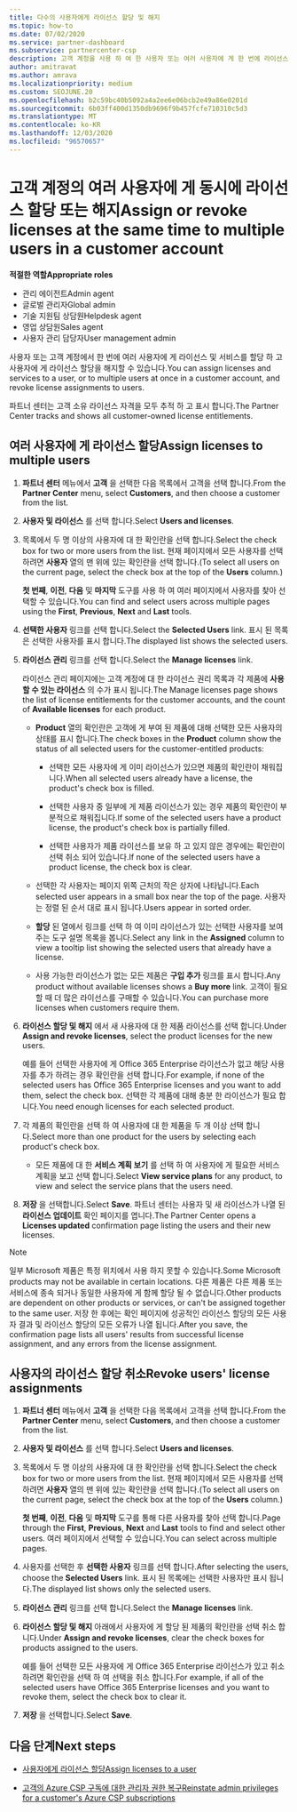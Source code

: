 ```yaml
---
title: 다수의 사용자에게 라이선스 할당 및 해지
ms.topic: how-to
ms.date: 07/02/2020
ms.service: partner-dashboard
ms.subservice: partnercenter-csp
description: 고객 계정을 사용 하 여 한 사용자 또는 여러 사용자에 게 한 번에 라이선스 및 서비스를 할당 하거나 해지 하는 방법에 대해 알아봅니다.
author: amitravat
ms.author: amrava
ms.localizationpriority: medium
ms.custom: SEOJUNE.20
ms.openlocfilehash: b2c59bc40b5092a4a2ee6e06bcb2e49a86e0201d
ms.sourcegitcommit: 6b03ff400d1350db9696f9b457fcfe710310c5d3
ms.translationtype: MT
ms.contentlocale: ko-KR
ms.lasthandoff: 12/03/2020
ms.locfileid: "96570657"
---
```

# <a name="assign-or-revoke-licenses-at-the-same-time-to-multiple-users-in-a-customer-account"></a><span data-ttu-id="22ce7-103">고객 계정의 여러 사용자에 게 동시에 라이선스 할당 또는 해지</span><span class="sxs-lookup"><span data-stu-id="22ce7-103">Assign or revoke licenses at the same time to multiple users in a customer account</span></span>

<span data-ttu-id="22ce7-104">**적절한 역할**</span><span class="sxs-lookup"><span data-stu-id="22ce7-104">**Appropriate roles**</span></span>

- <span data-ttu-id="22ce7-105">관리 에이전트</span><span class="sxs-lookup"><span data-stu-id="22ce7-105">Admin agent</span></span>
- <span data-ttu-id="22ce7-106">글로벌 관리자</span><span class="sxs-lookup"><span data-stu-id="22ce7-106">Global admin</span></span>
- <span data-ttu-id="22ce7-107">기술 지원팀 상담원</span><span class="sxs-lookup"><span data-stu-id="22ce7-107">Helpdesk agent</span></span>
- <span data-ttu-id="22ce7-108">영업 상담원</span><span class="sxs-lookup"><span data-stu-id="22ce7-108">Sales agent</span></span>
- <span data-ttu-id="22ce7-109">사용자 관리 담당자</span><span class="sxs-lookup"><span data-stu-id="22ce7-109">User management admin</span></span>

<span data-ttu-id="22ce7-110">사용자 또는 고객 계정에서 한 번에 여러 사용자에 게 라이선스 및 서비스를 할당 하 고 사용자에 게 라이선스 할당을 해지할 수 있습니다.</span><span class="sxs-lookup"><span data-stu-id="22ce7-110">You can assign licenses and services to a user, or to multiple users at once in a customer account, and revoke license assignments to users.</span></span>

<span data-ttu-id="22ce7-111">파트너 센터는 고객 소유 라이선스 자격을 모두 추적 하 고 표시 합니다.</span><span class="sxs-lookup"><span data-stu-id="22ce7-111">The Partner Center tracks and shows all customer-owned license entitlements.</span></span>

## <a name="assign-licenses-to-multiple-users"></a><span data-ttu-id="22ce7-112">여러 사용자에 게 라이선스 할당</span><span class="sxs-lookup"><span data-stu-id="22ce7-112">Assign licenses to multiple users</span></span>

1. <span data-ttu-id="22ce7-113">**파트너 센터** 메뉴에서 **고객** 을 선택한 다음 목록에서 고객을 선택 합니다.</span><span class="sxs-lookup"><span data-stu-id="22ce7-113">From the **Partner Center** menu, select **Customers**, and then choose a customer from the list.</span></span>

2. <span data-ttu-id="22ce7-114">**사용자 및 라이선스** 를 선택 합니다.</span><span class="sxs-lookup"><span data-stu-id="22ce7-114">Select **Users and licenses**.</span></span>

3. <span data-ttu-id="22ce7-115">목록에서 두 명 이상의 사용자에 대 한 확인란을 선택 합니다.</span><span class="sxs-lookup"><span data-stu-id="22ce7-115">Select the check box for two or more users from the list.</span></span> <span data-ttu-id="22ce7-116">현재 페이지에서 모든 사용자를 선택 하려면 **사용자** 열의 맨 위에 있는 확인란을 선택 합니다.</span><span class="sxs-lookup"><span data-stu-id="22ce7-116">(To select all users on the current page, select the check box at the top of the **Users** column.)</span></span>

    <span data-ttu-id="22ce7-117">**첫 번째**, **이전**, **다음** 및 **마지막** 도구를 사용 하 여 여러 페이지에서 사용자를 찾아 선택할 수 있습니다.</span><span class="sxs-lookup"><span data-stu-id="22ce7-117">You can find and select users across multiple pages using the **First**, **Previous**, **Next** and **Last** tools.</span></span>

4. <span data-ttu-id="22ce7-118">**선택한 사용자** 링크를 선택 합니다.</span><span class="sxs-lookup"><span data-stu-id="22ce7-118">Select the **Selected Users** link.</span></span> <span data-ttu-id="22ce7-119">표시 된 목록은 선택한 사용자를 표시 합니다.</span><span class="sxs-lookup"><span data-stu-id="22ce7-119">The displayed list shows the selected users.</span></span>

5. <span data-ttu-id="22ce7-120">**라이선스 관리** 링크를 선택 합니다.</span><span class="sxs-lookup"><span data-stu-id="22ce7-120">Select the **Manage licenses** link.</span></span>

    <span data-ttu-id="22ce7-121">라이선스 관리 페이지에는 고객 계정에 대 한 라이선스 권리 목록과 각 제품에 **사용할 수 있는 라이선스** 의 수가 표시 됩니다.</span><span class="sxs-lookup"><span data-stu-id="22ce7-121">The Manage licenses page shows the list of license entitlements for the customer accounts, and the count of **Available licenses** for each product.</span></span>

    - <span data-ttu-id="22ce7-122">**Product** 열의 확인란은 고객에 게 부여 된 제품에 대해 선택한 모든 사용자의 상태를 표시 합니다.</span><span class="sxs-lookup"><span data-stu-id="22ce7-122">The check boxes in the **Product** column show the status of all selected users for the customer-entitled products:</span></span>

       - <span data-ttu-id="22ce7-123">선택한 모든 사용자에 게 이미 라이선스가 있으면 제품의 확인란이 채워집니다.</span><span class="sxs-lookup"><span data-stu-id="22ce7-123">When all selected users already have a license, the product's check box is filled.</span></span>

       - <span data-ttu-id="22ce7-124">선택한 사용자 중 일부에 게 제품 라이선스가 있는 경우 제품의 확인란이 부분적으로 채워집니다.</span><span class="sxs-lookup"><span data-stu-id="22ce7-124">If some of the selected users have a product license, the product's check box is partially filled.</span></span>

       - <span data-ttu-id="22ce7-125">선택한 사용자가 제품 라이선스를 보유 하 고 있지 않은 경우에는 확인란이 선택 취소 되어 있습니다.</span><span class="sxs-lookup"><span data-stu-id="22ce7-125">If none of the selected users have a product license, the check box is clear.</span></span>

    - <span data-ttu-id="22ce7-126">선택한 각 사용자는 페이지 위쪽 근처의 작은 상자에 나타납니다.</span><span class="sxs-lookup"><span data-stu-id="22ce7-126">Each selected user appears in a small box near the top of the page.</span></span> <span data-ttu-id="22ce7-127">사용자는 정렬 된 순서 대로 표시 됩니다.</span><span class="sxs-lookup"><span data-stu-id="22ce7-127">Users appear in sorted order.</span></span>

    - <span data-ttu-id="22ce7-128">**할당** 된 열에서 링크를 선택 하 여 이미 라이선스가 있는 선택한 사용자를 보여 주는 도구 설명 목록을 봅니다.</span><span class="sxs-lookup"><span data-stu-id="22ce7-128">Select any link in the **Assigned** column to view a tooltip list showing the selected users that already have a license.</span></span>

    - <span data-ttu-id="22ce7-129">사용 가능한 라이선스가 없는 모든 제품은 **구입 추가** 링크를 표시 합니다.</span><span class="sxs-lookup"><span data-stu-id="22ce7-129">Any product without available licenses shows a **Buy more** link.</span></span> <span data-ttu-id="22ce7-130">고객이 필요할 때 더 많은 라이선스를 구매할 수 있습니다.</span><span class="sxs-lookup"><span data-stu-id="22ce7-130">You can purchase more licenses when customers require them.</span></span>

6. <span data-ttu-id="22ce7-131">**라이선스 할당 및 해지** 에서 새 사용자에 대 한 제품 라이선스를 선택 합니다.</span><span class="sxs-lookup"><span data-stu-id="22ce7-131">Under **Assign and revoke licenses**, select the product licenses for the new users.</span></span> 

   <span data-ttu-id="22ce7-132">예를 들어 선택한 사용자에 게 Office 365 Enterprise 라이선스가 없고 해당 사용자를 추가 하려는 경우 확인란을 선택 합니다.</span><span class="sxs-lookup"><span data-stu-id="22ce7-132">For example, if none of the selected users has Office 365 Enterprise licenses and you want to add them, select the check box.</span></span> <span data-ttu-id="22ce7-133">선택한 각 제품에 대해 충분 한 라이선스가 필요 합니다.</span><span class="sxs-lookup"><span data-stu-id="22ce7-133">You need enough licenses for each selected product.</span></span>

7. <span data-ttu-id="22ce7-134">각 제품의 확인란을 선택 하 여 사용자에 대 한 제품을 두 개 이상 선택 합니다.</span><span class="sxs-lookup"><span data-stu-id="22ce7-134">Select more than one product for the users by selecting each product's check box.</span></span>
    -   <span data-ttu-id="22ce7-135">모든 제품에 대 한 **서비스 계획 보기** 를 선택 하 여 사용자에 게 필요한 서비스 계획을 보고 선택 합니다.</span><span class="sxs-lookup"><span data-stu-id="22ce7-135">Select **View service plans** for any product, to view and select the service plans that the users need.</span></span>

8. <span data-ttu-id="22ce7-136">**저장** 을 선택합니다.</span><span class="sxs-lookup"><span data-stu-id="22ce7-136">Select **Save**.</span></span> <span data-ttu-id="22ce7-137">파트너 센터는 사용자 및 새 라이선스가 나열 된 **라이선스 업데이트** 확인 페이지를 엽니다.</span><span class="sxs-lookup"><span data-stu-id="22ce7-137">The Partner Center opens a **Licenses updated** confirmation page listing the users and their new licenses.</span></span>

>[!NOTE]
><span data-ttu-id="22ce7-138">일부 Microsoft 제품은 특정 위치에서 사용 하지 못할 수 있습니다.</span><span class="sxs-lookup"><span data-stu-id="22ce7-138">Some Microsoft products may not be available in certain locations.</span></span> <span data-ttu-id="22ce7-139">다른 제품은 다른 제품 또는 서비스에 종속 되거나 동일한 사용자에 게 함께 할당 될 수 없습니다.</span><span class="sxs-lookup"><span data-stu-id="22ce7-139">Other products are dependent on other products or services, or can't be assigned together to the same user.</span></span> <span data-ttu-id="22ce7-140">저장 한 후에는 확인 페이지에 성공적인 라이선스 할당의 모든 사용자 결과 및 라이선스 할당의 모든 오류가 나열 됩니다.</span><span class="sxs-lookup"><span data-stu-id="22ce7-140">After you save, the confirmation page lists all users' results from successful license assignment, and any errors from the license assignment.</span></span>

## <a name="revoke-users-license-assignments"></a><span data-ttu-id="22ce7-141">사용자의 라이선스 할당 취소</span><span class="sxs-lookup"><span data-stu-id="22ce7-141">Revoke users' license assignments</span></span>

1. <span data-ttu-id="22ce7-142">**파트너 센터** 메뉴에서 **고객** 을 선택한 다음 목록에서 고객을 선택 합니다.</span><span class="sxs-lookup"><span data-stu-id="22ce7-142">From the **Partner Center** menu, select **Customers**, and then choose a customer from the list.</span></span>

2. <span data-ttu-id="22ce7-143">**사용자 및 라이선스** 를 선택 합니다.</span><span class="sxs-lookup"><span data-stu-id="22ce7-143">Select **Users and licenses**.</span></span>

3. <span data-ttu-id="22ce7-144">목록에서 두 명 이상의 사용자에 대 한 확인란을 선택 합니다.</span><span class="sxs-lookup"><span data-stu-id="22ce7-144">Select the check box for two or more users from the list.</span></span> <span data-ttu-id="22ce7-145">현재 페이지에서 모든 사용자를 선택 하려면 **사용자** 열의 맨 위에 있는 확인란을 선택 합니다.</span><span class="sxs-lookup"><span data-stu-id="22ce7-145">(To select all users on the current page, select the check box at the top of the **Users** column.)</span></span>

    <span data-ttu-id="22ce7-146">**첫 번째**, **이전**, **다음** 및 **마지막** 도구를 통해 다른 사용자를 찾아 선택 합니다.</span><span class="sxs-lookup"><span data-stu-id="22ce7-146">Page through the **First**, **Previous**, **Next** and **Last** tools to find and select other users.</span></span> <span data-ttu-id="22ce7-147">여러 페이지에서 선택할 수 있습니다.</span><span class="sxs-lookup"><span data-stu-id="22ce7-147">You can select across multiple pages.</span></span>

4. <span data-ttu-id="22ce7-148">사용자를 선택한 후 **선택한 사용자** 링크를 선택 합니다.</span><span class="sxs-lookup"><span data-stu-id="22ce7-148">After selecting the users, choose the **Selected Users** link.</span></span> <span data-ttu-id="22ce7-149">표시 된 목록에는 선택한 사용자만 표시 됩니다.</span><span class="sxs-lookup"><span data-stu-id="22ce7-149">The displayed list shows only the selected users.</span></span>

5. <span data-ttu-id="22ce7-150">**라이선스 관리** 링크를 선택 합니다.</span><span class="sxs-lookup"><span data-stu-id="22ce7-150">Select the **Manage licenses** link.</span></span>

6. <span data-ttu-id="22ce7-151">**라이선스 할당 및 해지** 아래에서 사용자에 게 할당 된 제품의 확인란을 선택 취소 합니다.</span><span class="sxs-lookup"><span data-stu-id="22ce7-151">Under **Assign and revoke licenses**, clear the check boxes for products assigned to the users.</span></span>

   <span data-ttu-id="22ce7-152">예를 들어 선택한 모든 사용자에 게 Office 365 Enterprise 라이선스가 있고 취소 하려면 확인란을 선택 하 여 선택을 취소 합니다.</span><span class="sxs-lookup"><span data-stu-id="22ce7-152">For example, if all of the selected users have Office 365 Enterprise licenses and you want to revoke them, select the check box to clear it.</span></span>

7. <span data-ttu-id="22ce7-153">**저장** 을 선택합니다.</span><span class="sxs-lookup"><span data-stu-id="22ce7-153">Select **Save**.</span></span>

## <a name="next-steps"></a><span data-ttu-id="22ce7-154">다음 단계</span><span class="sxs-lookup"><span data-stu-id="22ce7-154">Next steps</span></span>

- [<span data-ttu-id="22ce7-155">사용자에게 라이선스 할당</span><span class="sxs-lookup"><span data-stu-id="22ce7-155">Assign licenses to a user</span></span>](assign-licenses-to-users.md)

- [<span data-ttu-id="22ce7-156">고객의 Azure CSP 구독에 대한 관리자 권한 복구</span><span class="sxs-lookup"><span data-stu-id="22ce7-156">Reinstate admin privileges for a customer's Azure CSP subscriptions</span></span>](revoke-reinstate-csp.md)